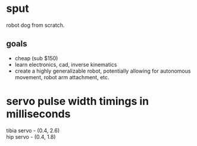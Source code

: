# sput
robot dog from scratch. 

## goals
- cheap (sub $150)
- learn electronics, cad, inverse kinematics
- create a highly generalizable robot, potentially allowing for autonomous movement, robot arm attachment, etc.

# servo pulse width timings in milliseconds
tibia servo - (0.4, 2.6)\
hip servo - (0.4, 1.8)